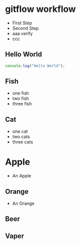 # gitflow workflow

- First Step
- Second Step
- aaa verify
- ccc

## Hello World

```javascript
console.log("Hello World");
```

## Fish

- one fish
- two fish
- three fish

## Cat

- one cat
- two cats
- three cats

# Apple

- An Apple

## Orange

- An Orange

## Beer

## Vaper

